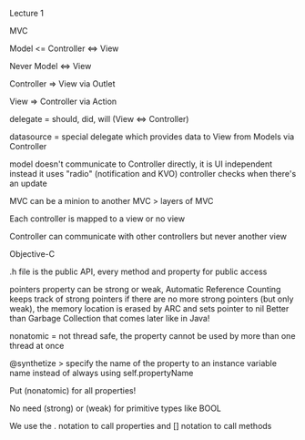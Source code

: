 Lecture 1

MVC

Model <= Controller <=> View

Never Model <=> View

Controller => View via Outlet

View => Controller via Action

delegate = should, did, will (View <=> Controller)

datasource = special delegate which provides data to View from Models via Controller

model doesn't communicate to Controller directly, it is UI independent instead it uses "radio" (notification and KVO)
controller checks when there's an update

MVC can be a minion to another MVC > layers of MVC

Each controller is mapped to a view or no view

Controller can communicate with other controllers but never another view

Objective-C

.h file is the public API, every method and property for public access

pointers property can be strong or weak, Automatic Reference Counting keeps track of strong pointers
if there are no more strong pointers (but only weak), the memory location is erased by ARC and sets pointer to nil
Better than Garbage Collection that comes later like in Java!

nonatomic = not thread safe, the property cannot be used by more than one thread at once

@synthetize > specify the name of the property to an instance variable name instead of always using self.propertyName

Put (nonatomic) for all properties!

No need (strong) or (weak) for primitive types like BOOL

We use the . notation to call properties and [] notation to call methods